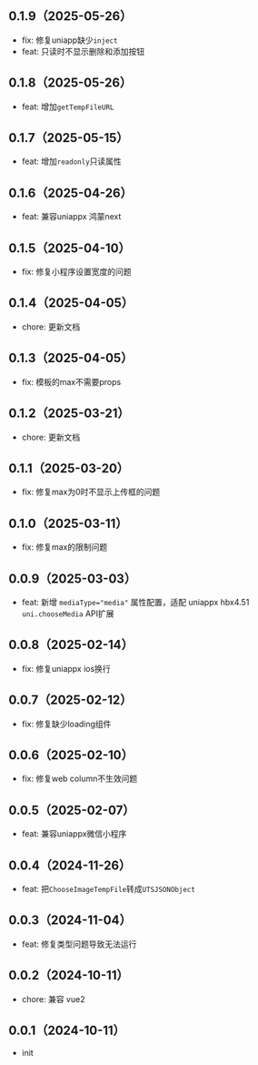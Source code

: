 ## 0.1.9（2025-05-26）
- fix: 修复uniapp缺少`inject`
- feat: 只读时不显示删除和添加按钮
## 0.1.8（2025-05-26）
- feat: 增加`getTempFileURL`
## 0.1.7（2025-05-15）
- feat: 增加`readonly`只读属性
## 0.1.6（2025-04-26）
- feat: 兼容uniappx 鸿蒙next
## 0.1.5（2025-04-10）
- fix: 修复小程序设置宽度的问题
## 0.1.4（2025-04-05）
- chore: 更新文档
## 0.1.3（2025-04-05）
- fix: 模板的max不需要props
## 0.1.2（2025-03-21）
- chore: 更新文档
## 0.1.1（2025-03-20）
- fix: 修复max为0时不显示上传框的问题
## 0.1.0（2025-03-11）
- fix: 修复max的限制问题
## 0.0.9（2025-03-03）
- feat: 新增 `mediaType="media"` 属性配置，适配 uniappx hbx4.51 `uni.chooseMedia` API扩展
## 0.0.8（2025-02-14）
- fix: 修复uniappx ios换行
## 0.0.7（2025-02-12）
- fix: 修复缺少loading组件
## 0.0.6（2025-02-10）
- fix: 修复web column不生效问题
## 0.0.5（2025-02-07）
- feat: 兼容uniappx微信小程序
## 0.0.4（2024-11-26）
- feat: 把`ChooseImageTempFile`转成`UTSJSONObject`
## 0.0.3（2024-11-04）
- feat: 修复类型问题导致无法运行
## 0.0.2（2024-10-11）
- chore: 兼容 vue2
## 0.0.1（2024-10-11）
- init
